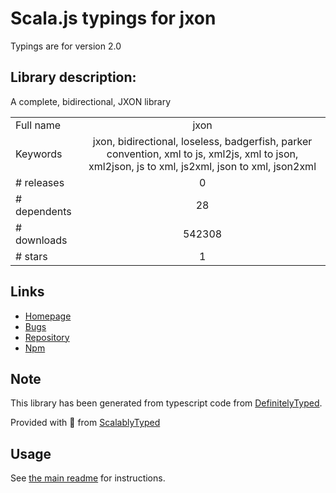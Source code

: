
# Scala.js typings for jxon

Typings are for version 2.0

## Library description:
A complete, bidirectional, JXON library

|                    |                 |
| ------------------ | :-------------: |
| Full name          | jxon |
| Keywords           | jxon, bidirectional, loseless, badgerfish, parker convention, xml to js, xml2js, xml to json, xml2json, js to xml, js2xml, json to xml, json2xml |
| # releases         | 0 |
| # dependents       | 28 |
| # downloads        | 542308 |
| # stars            | 1 |

## Links
- [Homepage](https://github.com/tyrasd/jxon#readme)
- [Bugs](https://github.com/tyrasd/jxon/issues)
- [Repository](https://github.com/tyrasd/jxon)
- [Npm](https://www.npmjs.com/package/jxon)
    


## Note
This library has been generated from typescript code from [DefinitelyTyped](https://definitelytyped.org).

Provided with :purple_heart: from [ScalablyTyped](https://github.com/oyvindberg/ScalablyTyped)

## Usage
See [the main readme](../../readme.md) for instructions.


